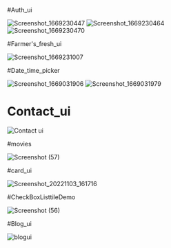 #Auth_ui

![Screenshot_1669230447](https://user-images.githubusercontent.com/19486593/203630318-9aa271bb-f18d-4d85-8866-8b3d63ff5601.png)
![Screenshot_1669230464](https://user-images.githubusercontent.com/19486593/203630464-e93152e7-75a7-4cc4-8038-f747c2e1a472.png)
![Screenshot_1669230470](https://user-images.githubusercontent.com/19486593/203630382-4731362c-4f3e-4988-8f81-fc8185edf84d.png)

#Farmer's_fresh_ui

![Screenshot_1669231007](https://user-images.githubusercontent.com/19486593/203630645-f3ea669d-1cee-4578-a6c1-715ed1b44619.png)

#Date_time_picker

![Screenshot_1669031906](https://user-images.githubusercontent.com/19486593/203630825-7a0865a0-3555-4652-a1eb-e40bf185ca74.png)
![Screenshot_1669031979](https://user-images.githubusercontent.com/19486593/203630869-5a24a52d-afd7-4288-93f3-ed49efdf29fa.png)

# Contact_ui


![Contact ui](https://user-images.githubusercontent.com/19486593/198878912-c3ea0dd6-0957-4217-8334-7da5b91fc8c9.png)

#movies

![Screenshot (57)](https://user-images.githubusercontent.com/19486593/201029761-38acb9fb-ec5a-45f9-a07e-68bf95dc9a42.png)

#card_ui


![Screenshot_20221103_161716](https://user-images.githubusercontent.com/19486593/199702594-ed8a0d30-21d7-49f9-8fa8-aa27608cc27e.png)

#CheckBoxListtileDemo

![Screenshot (56)](https://user-images.githubusercontent.com/19486593/200836536-2a6fad7b-9219-4ab7-87aa-1ffa130f9b5f.png)

#Blog_ui

![blogui](https://user-images.githubusercontent.com/19486593/202638043-82e7823b-387d-42d8-b94e-cebd29fa7085.png)
